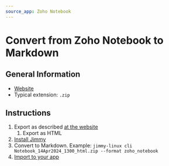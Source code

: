 ```yaml
---
source_app: Zoho Notebook
---
```


# Convert from Zoho Notebook to Markdown

## General Information

- [Website](https://www.zoho.com/notebook/)
- Typical extension: `.zip`

## Instructions

1. Export as described [at the website](https://help.zoho.com/portal/en/kb/notebook/import-and-export/articles/export-all-your-notecards-from-notebook)
    1. Export as HTML
2. [Install Jimmy](../index.md#installation)
3. Convert to Markdown. Example: `jimmy-linux cli Notebook_14Apr2024_1300_html.zip --format zoho_notebook`
4. [Import to your app](../import_instructions.md)
